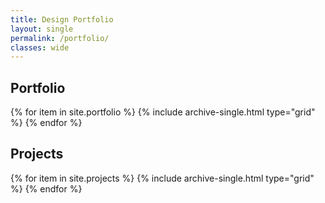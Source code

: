 ```yaml
---
title: Design Portfolio
layout: single
permalink: /portfolio/
classes: wide
---
```


<h2>Portfolio</h2>
<div class="entries-grid">
  {% for item in site.portfolio %}
    {% include archive-single.html type="grid" %}
  {% endfor %}
</div>

<h2>Projects</h2>
<div class="entries-grid">
  {% for item in site.projects %}
    {% include archive-single.html type="grid" %}
  {% endfor %}
</div>
